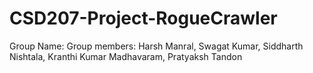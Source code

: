 # CSD207-Project-RogueCrawler
Group Name:  Group members: Harsh Manral, Swagat Kumar, Siddharth Nishtala, Kranthi Kumar Madhavaram, Pratyaksh Tandon
